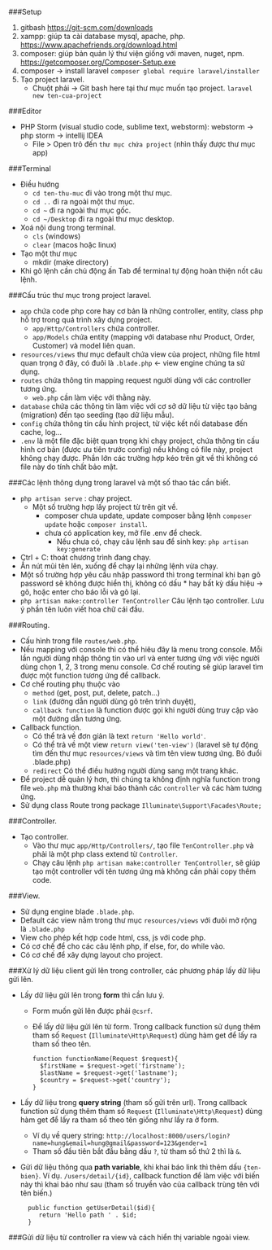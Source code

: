 ###Setup
1. gitbash https://git-scm.com/downloads
2. xampp: giúp ta cài database mysql, apache, php. https://www.apachefriends.org/download.html
3. composer: giúp bản quản lý thư viện giống với maven, nuget, npm.  
   https://getcomposer.org/Composer-Setup.exe
4. composer -> install laravel
   `composer global require laravel/installer`
5. Tạo project laravel.
   - Chuột phải -> Git bash here tại thư mục muốn tạo project.
   `laravel new ten-cua-project`

###Editor

- PHP Storm (visual studio code, sublime text, webstorm): webstorm -> php storm -> intellij IDEA
    - File > Open trỏ đến `thư mục chứa project` (nhìn thấy được thư mục app)

###Terminal
- Điều hướng
    - `cd ten-thu-muc` đi vào trong một thư mục.
    - `cd ..` đi ra ngoài một thư mục.
    - `cd ~` đi ra ngoài thư mục gốc.
    - `cd ~/Desktop` đi ra ngoài thư mục desktop.
- Xoá nội dung trong terminal.
    - `cls` (windows)
    - `clear` (macos hoặc linux)
- Tạo một thư mục
    - mkdir (make directory)
- Khi gõ lệnh cần chủ động ấn Tab để terminal tự động hoàn thiện nốt câu lệnh.

###Cấu trúc thư mục trong project laravel.
- `app` chứa code php core hay cơ bản là những controller, entity, class php hỗ trợ trong quá trình
  xây dựng project.
    - `app/Http/Controllers` chứa controller.
    - `app/Models` chứa entity (mapping với database như Product, Order, Customer) và model liên quan.
- `resources/views` thư mục default chứa view của project, những file html quan trọng ở đây, có đuôi
  là `.blade.php` <- view engine chúng ta sử dụng.
- `routes` chứa thông tin mapping request người dùng với các controller tương ứng.
    - `web.php` cần làm việc với thằng này.
- `database` chứa các thông tin làm việc với cơ sở dữ liệu từ việc tạo bảng (migration)
  đến tạo seeding (tạo dữ liệu mẫu).
- `config` chứa thông tin cấu hình project, từ việc kết nối database đến cache, log...
- `.env` là một file đặc biệt quan trọng khi chạy project, chứa thông tin cấu hình cơ bản
  (được ưu tiên trước config)
  nếu không có file này, project không chạy được. Phần lớn các trường hợp kéo trên git về
  thì không có file này do tính chất bảo mật.


###Các lệnh thông dụng trong laravel và một số thao tác cần biết.
- `php artisan serve` : chạy project.
    - Một số trường hợp lấy project từ trên git về.
        - composer chưa update, update composer bằng lệnh `composer update` hoặc `composer install`.
        - chưa có application key, mở file .env để check.
            - Nếu chưa có, chạy câu lệnh sau để sinh key: `php artisan key:generate`
- Ctrl + C: thoát chương trình đang chạy.
- Ấn nút mũi tên lên, xuống để chạy lại những lệnh vừa chạy.
- Một số trường hợp yêu cầu nhập password thì trong terminal khi bạn gõ password sẽ không được hiển thị,
  không có dấu * hay bất kỳ dấu hiệu -> gõ, hoặc enter cho báo lỗi và gõ lại.
- `php artisan make:controller TenController` Câu lệnh tạo controller.
  Lưu ý phần tên luôn viết hoa chữ cái đầu.

###Routing.
- Cấu hình trong file `routes/web.php`.
- Nếu mapping với console thì có thể hiêu đây là menu trong console. Mỗi lần người dùng
  nhập thông tin vào url và enter tương ứng với việc người dùng chọn 1, 2, 3 trong menu console.
  Cơ chế routing sẽ giúp laravel tìm được một function tương ứng để callback.
- Cơ chế routing phụ thuộc vào
    - `method` (get, post, put, delete, patch...)
    - `link` (đường dẫn người dùng gõ trên trình duyệt),
    - `callback function` là function được gọi khi người dùng truy cập vào một đường dẫn tương ứng.
- Callback function.
    - Có thể trả về đơn giản là text `return 'Hello world'`.
    - Có thể trả về một view `return view('ten-view')`
      (laravel sẽ tự động tìm đến thư mục `resources/views` và tìm tên view tương ứng. Bỏ đuổi .blade.php)
    - `redirect` Có thể điều hướng người dùng sang một trang khác.
- Để project dễ quản lý hơn, thì chúng ta không định nghĩa function trong file `web.php`
  mà thường khai báo thành các `controller` và các hàm tương ứng.
- Sử dụng class Route trong package `Illuminate\Support\Facades\Route;`

###Controller.
- Tạo controller.
    - Vào thư mục `app/Http/Controllers/`, tạo file `TenController.php` và phải là một php class
      extend từ `Controller`.
    - Chạy câu lệnh `php artisan make:controller TenController`, sẽ giúp tạo một controller với tên tương
      ứng mà không cần phải copy thêm code.

###View.
- Sử dụng engine blade `.blade.php`.
- Default các view nằm trong thư mục `resources/views` với đuôi mở rộng là `.blade.php`
- View cho phép kết hợp code html, css, js với code php.
- Có cơ chế để cho các câu lệnh php, if else, for, do while vào.
- Có cơ chế để xây dựng layout cho project.

###Xử lý dữ liệu client gửi lên trong controller, các phương pháp lấy dữ liệu gửi lên.
- Lấy dữ liệu gửi lên trong **form** thì cần lưu ý.
    - Form muốn gửi lên được phải `@csrf`.
    - Để lấy dữ liệu gửi lên từ form. Trong callback function sử dụng thêm tham số
      `Request` (`Illuminate\Http\Request`) dùng hàm get để lấy ra tham số theo tên.

          function functionName(Request $request){
            $firstName = $request->get('firstname');
            $lastName = $request->get('lastname');
            $country = $request->get('country');
          }
- Lấy dữ liệu trong **query string** (tham số gửi trên url). Trong callback function sử dụng thêm tham số
  `Request` (`Illuminate\Http\Request`) dùng hàm get để lấy ra tham số theo tên giống như lấy ra ở form.
    - Ví dụ về query string: `http://localhost:8000/users/login?name=hung&email=hung@gmail&password=123&gender=1`
    - Tham số đầu tiên bắt đầu bằng dấu `?`, từ tham số thứ 2 thì là `&`.
- Gửi dữ liệu thông qua **path variable**, khi khai báo link thì thêm dấu `{ten-bien}`. Ví dụ.
  `/users/detail/{id}`, callback function để làm việc với biến này thì khai báo như sau (tham số
  truyền vào của callback trùng tên với tên biến.)

        public function getUserDetail($id){
           return 'Hello path ' . $id;
        }

###Gửi dữ liệu từ controller ra view và cách hiển thị variable ngoài view.
